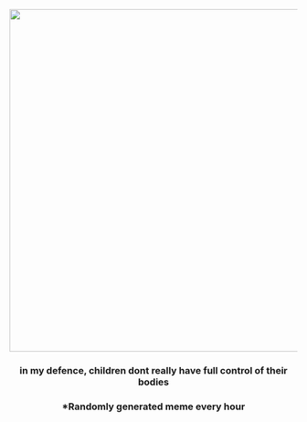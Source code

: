 <p align="center">
        <img src="https://i.redd.it/h7wzmqblz1x81.jpg" width="600" height="600">
        </p>
        <h3 align="center">in my defence, children dont really have full control of their bodies</h3>
        <h3 align="center">*Randomly generated meme every hour</h3>
    